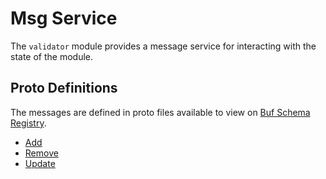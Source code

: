 # Msg Service

The `validator` module provides a message service for interacting with the state of the module.

## Proto Definitions

The messages are defined in proto files available to view on [Buf Schema Registry](https://buf.build/chora/validator).

<!-- listed alphabetically -->

- [Add](https://buf.build/chora/validator/docs/main:chora.validator.v1#chora.validator.v1.Msg.Add)
- [Remove](https://buf.build/chora/validator/docs/main:chora.validator.v1#chora.validator.v1.Msg.Remove)
- [Update](https://buf.build/chora/validator/docs/main:chora.validator.v1#chora.validator.v1.Msg.Update)
